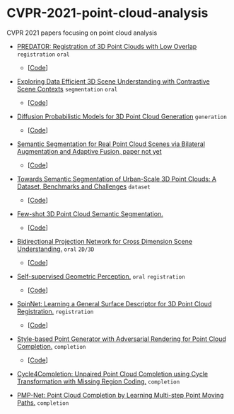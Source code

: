 # CVPR-2021-point-cloud-analysis
CVPR 2021 papers focusing on point cloud analysis

- [PREDATOR: Registration of 3D Point Clouds with Low Overlap](https://arxiv.org/pdf/2011.13005.pdf) `registration` `oral`
  - [[Code](https://github.com/ShengyuH/OverlapPredator)]

- [Exploring Data Efficient 3D Scene Understanding with Contrastive Scene Contexts](https://arxiv.org/pdf/2012.09165.pdf) `segmentation` `oral`
  - [[Code](https://sekunde.github.io/project_efficient/)]

- [Diffusion Probabilistic Models for 3D Point Cloud Generation](https://arxiv.org/pdf/2103.01458.pdf)  `generation`
  - [[Code](https://github.com/luost26/diffusion-point-cloud)]

- [Semantic Segmentation for Real Point Cloud Scenes via Bilateral Augmentation and Adaptive Fusion, paper not yet]()
  - [[Code](https://github.com/ShiQiu0419/BAAF-Net)]

- [Towards Semantic Segmentation of Urban-Scale 3D Point Clouds: A Dataset, Benchmarks and Challenges](https://arxiv.org/pdf/2009.03137.pdf) `dataset`
  - [[Code](https://github.com/QingyongHu/SensatUrban)]

- [Few-shot 3D Point Cloud Semantic Segmentation.]() 
  - [[Code](https://github.com/Na-Z/attMPTI)]

- [Bidirectional Projection Network for Cross Dimension Scene Understanding.]() `oral` `2D/3D`
  - [[Code](https://github.com/wbhu/BPNet)]

- [Self-supervised Geometric Perception.](https://arxiv.org/pdf/2103.03114.pdf) `oral` `registration`
  - [[Code](https://github.com/theNded/SGP)]

- [SpinNet: Learning a General Surface Descriptor for 3D Point Cloud Registration.](https://arxiv.org/pdf/2011.12149.pdf) `registration`
  - [[Code](https://github.com/QingyongHu/SpinNet)]

- [Style-based Point Generator with Adversarial Rendering for Point Cloud Completion.](https://arxiv.org/pdf/2103.02535.pdf)  `completion`
  - [[Code](https://github.com/microsoft/SpareNet)]

- [Cycle4Completion: Unpaired Point Cloud Completion using Cycle Transformation with Missing Region Coding.](https://arxiv.org/pdf/2103.07838.pdf) `completion`

- [PMP-Net: Point Cloud Completion by Learning Multi-step Point Moving Paths.](https://arxiv.org/pdf/2012.03408.pdf) `completion`
